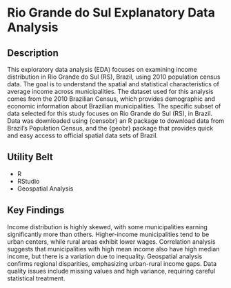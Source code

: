# Rio Grande do Sul Explanatory Data Analysis

## Description 
This exploratory data analysis (EDA) focuses on examining income distribution in Rio Grande do Sul (RS), Brazil, using 2010 population census data. The goal is to understand the spatial and statistical characteristics of average income across municipalities. The dataset used for this analysis comes from the 2010 Brazilian Census, which provides demographic and economic
information about Brazilian municipalities. The specific subset of data selected for this study focuses on Rio Grande do Sul (RS), in Brazil. Data was downloaded using {censobr} an R package to download data from Brazil’s Population Census, and the {geobr} package that provides quick and easy access to official spatial data sets of Brazil.

## Utility Belt
- R
- RStudio
- Geospatial Analysis

## Key Findings
Income distribution is highly skewed, with some municipalities earning significantly more than others. Higher-income
municipalities tend to be urban centers, while rural areas exhibit lower wages. Correlation analysis suggests that
municipalities with high mean income also have high median income, but there is a variation due to inequality. Geospatial
analysis confirms regional disparities, emphasizing urban-rural income gaps. Data quality issues include missing values
and high variance, requiring careful statistical treatment.
